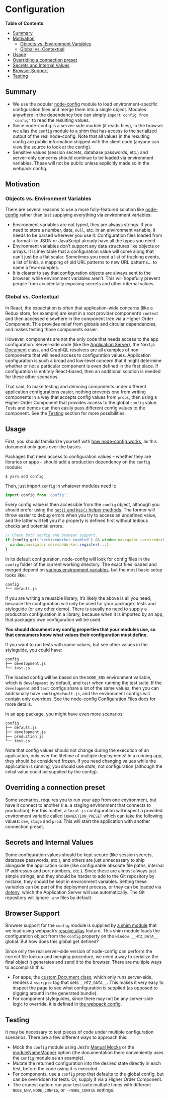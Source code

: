 # Configuration

<!-- START doctoc generated TOC please keep comment here to allow auto update -->
<!-- DON'T EDIT THIS SECTION, INSTEAD RE-RUN doctoc TO UPDATE -->
**Table of Contents**

- [Summary](#summary)
- [Motivation](#motivation)
  - [Objects vs. Environment Variables](#objects-vs-environment-variables)
  - [Global vs. Contextual](#global-vs-contextual)
- [Usage](#usage)
- [Overriding a connection preset](#overriding-a-connection-preset)
- [Secrets and Internal Values](#secrets-and-internal-values)
- [Browser Support](#browser-support)
- [Testing](#testing)

<!-- END doctoc generated TOC please keep comment here to allow auto update -->

## Summary

- We use the popular [node-config][] module to load environment-specific
  configuration files and merge them into a single object. Modules anywhere
  in the dependency tree can simply `import config from 'config'` to read the
  resulting values.
- Since node-config is a server-side module (it reads files), in the browser we
  alias the `config` module to [a shim][shim] that has access to the serialized
  output of the real node-config. Note that all values in the resulting config
  are public information shipped with the client code (anyone can view the
  source to look at the config).
- Sensitive values (session secrets, database passwords, etc.) and server-only
  concerns should continue to be loaded via environment variables. These will
  not be public unless explicitly made so in the webpack config.

## Motivation

### Objects vs. Environment Variables

There are several reasons to use a more fully-featured solution like [node-config][]
rather than just supplying everything via environment variables:

- Environment variables are not typed, they are always strings. If you need to
  store a number, date, `null`, etc. in an environment variable, it needs to be
  parsed wherever you use it. Configuration files loaded from a format like JSON
  or JavaScript already have all the types you need.
- Environment variables don’t support any data structures like objects or arrays.
  It is inevitable that a configuration value will come along that can’t just be
  a flat scalar. Sometimes you need a list of tracking events, a list of links,
  a mapping of old URL patterns to new URL patterns… to name a few examples.
- It is clearer to say that configuration objects are always sent to the browser,
  while environment variables aren’t. This will hopefully prevent people from
  accidentally exposing secrets and other internal values.

### Global vs. Contextual

In React, the expectation is often that application-wide concerns (like a Redux
store, for example) are kept in a root provider component’s `context` and then
accessed elsewhere in the component tree via a Higher Order Component. This
provides relief from globals and circular dependencies, and makes testing those
components easier.

However, components are not the only code that needs access to the app
configuration. Server-side code (like the [Application Server][]), the Next.js
[Document][] class, and GraphQL resolvers are all examples of non-components
that will need access to configuration values. Application configuration is such
a broad and low-level concern that it might determine whether or not a particular
component is even defined in the first place. If configuration is entirely
React-based, then an additional solution is needed for these other scenarios.

That said, to make testing and demoing components under different application
configurations easier, nothing prevents one from writing components in a way that
accepts config values from `props`, then using a Higher Order Component that
provides access to the global `config` value. Tests and demos can then easily
pass different config values to the component. See the [Testing](#testing) section
for more possibilities.

## Usage

First, you should familiarize yourself with [how node-config works][node-config],
as this document only goes over the basics.

Packages that need access to configuration values – whether they are libraries
or apps – should add a production dependency on the `config` module:

```console
$ yarn add config
```

Then, just import `config` in whatever modules need it:

```js
import config from 'config';
```

Every config value is then accessible from the `config` object, although you
should prefer using the [`get()` and `has()` helper methods][node-config common usage]. The former will throw easier to debug errors when you try to access an
undefined value, and the latter will tell you if a property is defined first
without tedious checks and potential errors.

```js
// Check both config and browser support.
if (config.get('serviceWorker.enabled') && window.navigator.serviceWorker) {
  window.navigator.serviceWorker.register(...);
}
```

In its default configuration, node-config will look for config files in the
`config` folder of the current working directory. The exact files loaded and
merged depend on [various environment variables][node-config configuration files],
but the most basic setup looks like:

```
config
└── default.js
```

If you are writing a reusable library, it’s likely the above is all you need,
because the configuration will only be used for your package’s tests and
styleguide (or any other demo). There is usually no need to supply a production
configuration in a library, because when it is imported by an app, that package’s
own configuration will be used.

**You should document any config properties that your modules use, so that
consumers know what values their configuration must define.**

If you want to run tests with some values, but see other values in the styleguide,
you could have:

```
config
├── development.js
└── test.js
```

The loaded config will be based on the `NODE_ENV` environment variable, which is
`development` by default, and `test` when running the test suite. If the
`development` and `test` configs share a lot of the same values, then you can
additionally have `config/default.js`, and the environment configs will contain
only overrides. See the node-config [Configuration Files][node-config configuration files] docs for more details.

In an app package, you might have even more scenarios:

```
config
├── default.js
├── development.js
├── production.js
└── test.js
```

Note that config values should not change during the execution of an application,
only over the lifetime of multiple deployments! In a running app, they should be
considered frozen. If you need changing values while the application is running,
you should use _state_, not configuration (although the initial value could be
supplied by the config).

## Overriding a connection preset

Some scenarios, requires you to run your app from one environment, but have it
connect to another (i.e. a staging environment that connects to production);
For this matter, a `local.js` configuration will inspect a provided environment
variable called `CONNECTION_PRESET` which can take the following values:
`dev`, `stage` and `prod`. This will start the application with another
connection preset.

## Secrets and Internal Values

Some configuration values should be kept secure (like session secrets, database
passwords, etc.), and others are just unnecessary to ship alongside the
application code (like configurable absolute file paths, internal IP addresses
and port numbers, etc.). Since these are almost always just simple strings, and
they should be harder to add to the Git repository by mistake, they should be kept
in environment variables. Setting these variables can be part of the deployment
process, or they can be loaded via [dotenv][], which the Application Server will
use automatically. The Git repository will ignore `.env` files by default.

## Browser Support

Browser support for the `config` module is supplied by [a shim module][shim] that
we load using webpack’s [resolve.alias][] feature. This shim module loads the
configuration object from the `config` property on the `window.__HTZ_DATA__`
global. But how does this global get defined?

Since only the real server-side version of node-config can perform the correct
file lookup and merging procedure, we need a way to serialize the final object
it generates and send it to the browser. There are multiple ways to accomplish
this:

- For apps, the [custom Document class][haaretzdocument], which only runs
  server-side, renders a `<script>` tag that sets `__HTZ_DATA__`. This makes
  it very easy to inspect the page to see what configuration is supplied (as
  opposed to digging around in the generated bundle).
- For component styleguides, since there may not be any server-side logic to
  override, it is defined in [the webpack config][styleguide.config.js].

## Testing

It may be necessary to test pieces of code under multiple configuration
scenarios. There are a few different ways to approach this:

- Mock the `config` module using Jest’s [Manual Mocks][] or the [moduleNameMapper][]
  option (the documentation there conveniently uses the `config` module as an
  example).
- Mutate the returned configuration into the desired state directly in each test,
  before the code using it is executed.
- For components, use a `config` prop that defaults to the global config, but
  can be overridden for tests. Or, supply it via a Higher Order Component.
- The crudest option: run your test suite multiple times with different `NODE_ENV`,
  `NODE_CONFIG`, or `--NODE_CONFIG` settings.

[node-config]: https://github.com/lorenwest/node-config
[node-config configuration files]: https://github.com/lorenwest/node-config/wiki/Configuration-Files
[node-config common usage]: https://github.com/lorenwest/node-config/wiki/Common-Usage
[dotenv]: https://www.npmjs.com/package/dotenv
[application server]: https://github.com/Haaretz/htz-frontend/blob/master/docs/SystemOverview.md#application-server
[document]: https://github.com/zeit/next.js#custom-document
[shim]: ../packages/libs/htz-react-base/webpack/configShim.js
[resolve.alias]: https://webpack.js.org/configuration/resolve/#resolve-alias
[haaretzdocument]: ../packages/components/htz-components/src/document.js
[styleguide.config.js]: ../packages/libs/htz-react-base/styleguide.config.js
[manual mocks]: https://facebook.github.io/jest/docs/en/manual-mocks.html
[modulenamemapper]: https://facebook.github.io/jest/docs/en/webpack.html#a-webpack-example
